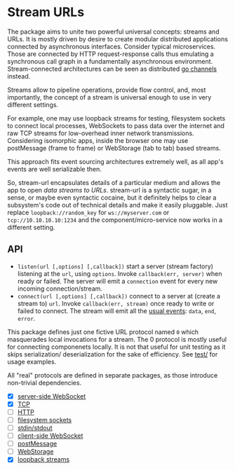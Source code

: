 Stream URLs
===========

The package aims to unite two powerful universal concepts: streams and
URLs.  It is mostly driven by desire to create modular distributed
applications connected by asynchronous interfaces.
Consider typical microservices. Those are connected by HTTP
request-response calls thus emulating a synchronous call graph in a
fundamentally asynchronous environment.  Stream-connected
architectures can be seen as distributed [go channels][go] instead.

Streams allow to pipeline operations, provide flow control, and, most
importantly, the concept of a stream is universal enough to use in 
very different settings.

For example, one may use loopback streams for testing, filesystem sockets
to connect local processes, WebSockets to pass data over the internet
and raw TCP streams for low-overhead inner network transmissions.
Considering isomorphic apps, inside the browser one may use postMessage
(frame to frame) or WebStorage (tab to tab) based streams.

This approach fits event sourcing architectures extremely well, as
all app's events are well serializable then.

So, stream-url encapsulates details of a particular medium and allows
the app to open *data streams to URLs*.
stream-url is a syntactic sugar, in a sense, or maybe even syntactic
cocaine, but it definitely helps to clear a subsystem's code out of
technical details and make it easily pluggable.
Just replace `loopback://random_key` for `ws://myserver.com` or
`tcp://10.10.10.10:1234` and the component/micro-service now works in
a different setting.

## API

* `listen(url [,options] [,callback])` start a server (stream factory)
    listening at the `url`, using `options`. Invoke `callback(err,
    server)` when ready or failed.
    The server will emit a `connection` event for every new
    incoming connection/stream.
* `connect(url [,options] [,callback])` connect to a server at (create
    a stream to) `url`. Invoke `callback(err, stream)` once ready to
    write or failed to connect.
    The stream will emit all the [usual events][stream]:
    `data`, `end`, `error`.

This package defines just one fictive URL protocol named `0` which
masquerades local invocations for a stream. The 0 protocol is mostly
useful for connecting componenets locally. It is not that useful for
unit testing as it skips serialization/ deserialization for the sake
of efficiency. See [test/][test] for usage examples.

All "real" protocols are defined in separate packages, as those
introduce non-trivial dependencies.
- [x] [server-side WebSocket][su-ws]
- [x] [TCP][su-node]
- [ ] [HTTP][su-node]
- [ ] [filesystem sockets][su-node]
- [ ] [stdin/stdout][su-node]
- [ ] [client-side WebSocket][su-bro]
- [ ] [postMessage][su-bro]
- [ ] [WebStorage][su-bro]
- [x] [loopback streams][swarm-bat]

[go]: https://gobyexample.com/channels
[stream]: https://iojs.org/api/stream.html
[test]: test/01_connect_listen.js
[su-ws]: https://github.com/gritzko/stream-url-ws
[su-node]: https://github.com/gritzko/stream-url-node
[su-bro]: https://github.com/gritzko/stream-url-browser
[swarm-bat]: https://github.com/gritzko/swarm
